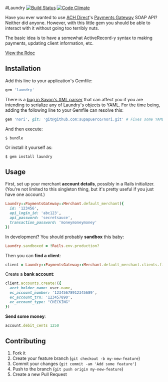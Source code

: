 #Laundry [![Build Status](https://secure.travis-ci.org/supapuerco/laundry.png)](http://travis-ci.org/supapuerco/laundry) [![Code Climate](https://codeclimate.com/badge.png)](https://codeclimate.com/github/supapuerco/laundry)

Have you ever wanted to use [ACH Direct](http://www.achdirect.com)'s [Payments Gateway](http://paymentsgateway.com) SOAP API? Neither did anyone. However, with this little gem you should be able to interact with it without going too terribly nuts.

The basic idea is to have a somewhat ActiveRecord-y syntax to making payments, updating client information, etc.

[View the Rdoc](http://rdoc.info/github/supapuerco/laundry/master/frames)

## Installation

Add this line to your application's Gemfile:

```ruby
gem 'laundry'
```

There is a [bug in Savon's XML parser](https://github.com/rubiii/nori/issues/19) that can affect you if you are intending to serialize any of Laundry's objects to YAML. For the time being, adding the following line to your Gemfile can resolve this:

```ruby
gem 'nori', git: 'git@github.com:supapuerco/nori.git' # Fixes some YAML serialization issues.
```

And then execute:

    $ bundle

Or install it yourself as:

    $ gem install laundry

## Usage

First, set up your merchant **account details**, possibly in a Rails initializer. (You're not limited to this singleton thing, but it's pretty useful if you just have one account.)

```ruby
Laundry::PaymentsGateway::Merchant.default_merchant({
  id: '123456', 
  api_login_id: 'abc123', 
  api_password: 'secretsauce', 
  transaction_password: 'moneymoneymoney'
})
```

In development? You should probably **sandbox** this baby:

```ruby
Laundry.sandboxed = !Rails.env.production?
```

Then you can **find a client**:

```ruby
client = Laundry::PaymentsGateway::Merchant.default_merchant.clients.find(10)
```

Create a **bank account**:

```ruby
client.accounts.create!({
  acct_holder_name: user.name,
  ec_account_number: '12345678912345689', 
  ec_account_trn: '123457890',
  ec_account_type: "CHECKING"
})
```

**Send some money**:
```ruby
account.debit_cents 1250
```

## Contributing

1. Fork it
2. Create your feature branch (`git checkout -b my-new-feature`)
3. Commit your changes (`git commit -am 'Add some feature'`)
4. Push to the branch (`git push origin my-new-feature`)
5. Create a new Pull Request
